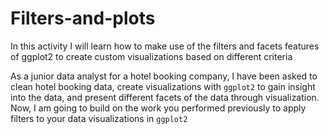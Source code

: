 # Filters-and-plots
In this activity I will learn how to make use of the filters and facets features of ggplot2 to create custom visualizations based on different criteria

As a junior data analyst for a hotel booking company, I have been asked to clean hotel booking data, create visualizations with `ggplot2` to gain insight into the data, and present different facets of the data through visualization. Now, I am going to build on the work you performed previously to apply filters to your data visualizations in `ggplot2`
